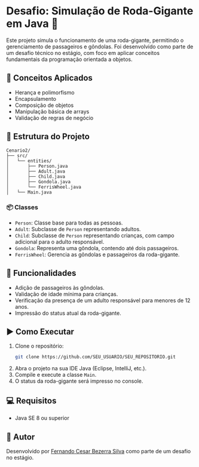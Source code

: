 # Desafio: Simulação de Roda-Gigante em Java 🎡

Este projeto simula o funcionamento de uma roda-gigante, permitindo o gerenciamento de passageiros e gôndolas. Foi desenvolvido como parte de um desafio técnico no estágio, com foco em aplicar conceitos fundamentais da programação orientada a objetos.

## 🧠 Conceitos Aplicados

- Herança e polimorfismo
- Encapsulamento
- Composição de objetos
- Manipulação básica de arrays
- Validação de regras de negócio

## 🧩 Estrutura do Projeto

```
Cenario2/
├── src/
│   └── entities/
│       ├── Person.java
│       ├── Adult.java
│       ├── Child.java
│       ├── Gondola.java
│       └── FerrisWheel.java
│   └── Main.java
```

### 📦 Classes

- `Person`: Classe base para todas as pessoas.
- `Adult`: Subclasse de `Person` representando adultos.
- `Child`: Subclasse de `Person` representando crianças, com campo adicional para o adulto responsável.
- `Gondola`: Representa uma gôndola, contendo até dois passageiros.
- `FerrisWheel`: Gerencia as gôndolas e passageiros da roda-gigante.

## 🚀 Funcionalidades

- Adição de passageiros às gôndolas.
- Validação de idade mínima para crianças.
- Verificação da presença de um adulto responsável para menores de 12 anos.
- Impressão do status atual da roda-gigante.

## ▶️ Como Executar

1. Clone o repositório:
   ```bash
   git clone https://github.com/SEU_USUARIO/SEU_REPOSITORIO.git
   ```
2. Abra o projeto na sua IDE Java (Eclipse, IntelliJ, etc.).
3. Compile e execute a classe `Main`.
4. O status da roda-gigante será impresso no console.

## 💻 Requisitos

- Java SE 8 ou superior

## 📌 Autor

Desenvolvido por [Fernando Cesar Bezerra Silva](https://github.com/FcesarBzSilva) como parte de um desafio no estágio.
